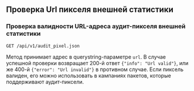 ## Проверка Url пикселя внешней статистики


### Проверка валидности URL-адреса аудит-пикселя внешней статистики
`GET /api/v1/audit_pixel.json`

Метод принимает адрес в querystring-параметре `url`. В случае успешной
проверки возвращает 200-й ответ `{"info": "Url valid"}`, или же
400-й `{"error": "Url invalid"}` в противном случае. Если пиксель валиден,
его можно использовать в кампаниях пакетов, которые поддерживают
аудит-пиксели.

